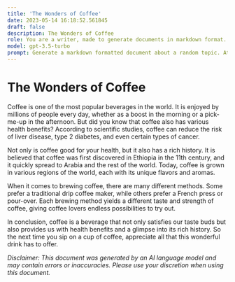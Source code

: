 ```yaml
---
title: 'The Wonders of Coffee'
date: 2023-05-14 16:18:52.561845
draft: false
description: The Wonders of Coffee
role: You are a writer, made to generate documents in markdown format. It is very important that all of the documents you generate are in valid markdown format.
model: gpt-3.5-turbo
prompt: Generate a markdown formatted document about a random topic. At the bottom, include a disclaimer explaining that the document was generated by you. The first line of the document should be the title. Make sure that the entire document is in proper markdown format, using a mix of various tags to make the document visually appealing.
---
```


# The Wonders of Coffee

Coffee is one of the most popular beverages in the world. It is enjoyed by millions of people every day, whether as a boost in the morning or a pick-me-up in the afternoon. But did you know that coffee also has various health benefits? According to scientific studies, coffee can reduce the risk of liver disease, type 2 diabetes, and even certain types of cancer.

Not only is coffee good for your health, but it also has a rich history. It is believed that coffee was first discovered in Ethiopia in the 11th century, and it quickly spread to Arabia and the rest of the world. Today, coffee is grown in various regions of the world, each with its unique flavors and aromas.

When it comes to brewing coffee, there are many different methods. Some prefer a traditional drip coffee maker, while others prefer a French press or pour-over. Each brewing method yields a different taste and strength of coffee, giving coffee lovers endless possibilities to try out.

In conclusion, coffee is a beverage that not only satisfies our taste buds but also provides us with health benefits and a glimpse into its rich history. So the next time you sip on a cup of coffee, appreciate all that this wonderful drink has to offer.

*Disclaimer: This document was generated by an AI language model and may contain errors or inaccuracies. Please use your discretion when using this document.*